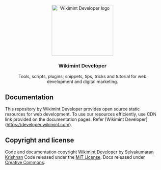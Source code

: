 <p align="center">
  <a href="https://developer.wikimint.com/">
    <img src="https://blogger.googleusercontent.com/img/a/AVvXsEhibolysCW1Ven7oUgUCxIfknMtatSU5_fhON5RZj8DjiSXrlqdw7aADG0orkbRKO0gzxDOA22gmTDtm8kpzonqO_wfwGAf-iOE_XmqKsb7wj7NCaqj17JojBQ9cfrHGJjWZBwfqteKqTOffhd9tHM7wa1OfK_-Wv1YLpfqWWm8af-VpcY6Jpzg9j6Z0A=s699" alt="Wikimint Developer logo" width="200" height="165">
  </a>
</p>

<h3 align="center">Wikimint Developer</h3>

<p align="center">
  Tools, scripts, plugins, snippets, tips, tricks and tutorial for web development and digital marketing.
</p>

## Documentation

This repository by Wikimint Developer provides open source static resources for web development. To use our resources efficiently, use CDN link provided on the documentation pages. Refer [Wikimint Developer] (https://developer.wikimint.com).

## Copyright and license

Code and documentation copyright [Wikimint Developer](https://developer.wikimint.com) by [Selvakumaran Krishnan](https://developer.wikimint.com/p/about.html) Code released under the [MIT License](https://github.com/twbs/bootstrap/blob/main/LICENSE). Docs released under [Creative Commons](https://creativecommons.org/licenses/by/3.0/).
